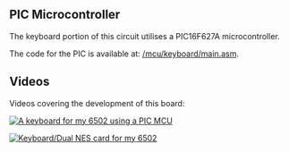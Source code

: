 ## PIC Microcontroller

The keyboard portion of this circuit utilises a PIC16F627A microcontroller.

The code for the PIC is available at: [/mcu/keyboard/main.asm](../../mcu/keyboard/main.asm).

## Videos

Videos covering the development of this board:

[![A keyboard for my 6502 using a PIC MCU](https://img.visualrealmsoftware.com/youtube/thumb/D6upr-1-uuE)](https://www.youtube.com/watch?v=D6upr-1-uuE "A keyboard for my 6502 using a PIC MCU")

[![Keyboard/Dual NES card for my 6502](https://img.visualrealmsoftware.com/youtube/thumb/Qse6tx60XS4)](https://www.youtube.com/watch?v=Qse6tx60XS4 "Keyboard/Dual NES card for my 6502")
